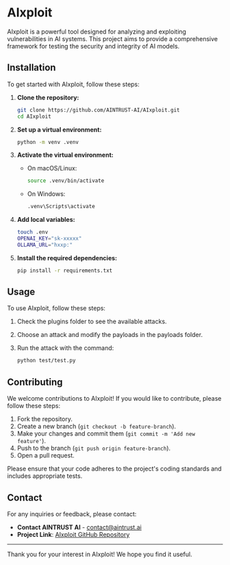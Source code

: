 # AIxploit

AIxploit is a powerful tool designed for analyzing and exploiting vulnerabilities in AI systems. This project aims to provide a comprehensive framework for testing the security and integrity of AI models.


## Installation

To get started with AIxploit, follow these steps:

1. **Clone the repository:**
   ```bash
   git clone https://github.com/AINTRUST-AI/AIxploit.git
   cd AIxploit
   ```

2. **Set up a virtual environment:**
   ```bash
   python -m venv .venv
   ```

3. **Activate the virtual environment:**
   - On macOS/Linux:
     ```bash
     source .venv/bin/activate
     ```
   - On Windows:
     ```bash
     .venv\Scripts\activate
     ```

4. **Add local variables:**
   ```bash
   touch .env
   OPENAI_KEY="sk-xxxxx"
   OLLAMA_URL="hxxp:"
   ```


5. **Install the required dependencies:**
   ```bash
   pip install -r requirements.txt
   ```

## Usage

To use AIxploit, follow these steps:

1. Check the plugins folder to see the available attacks.

2. Choose an attack and modify the payloads in the payloads folder.

3. Run the attack with the command:
   ```bash
   python test/test.py
   ```

## Contributing

We welcome contributions to AIxploit! If you would like to contribute, please follow these steps:

1. Fork the repository.
2. Create a new branch (`git checkout -b feature-branch`).
3. Make your changes and commit them (`git commit -m 'Add new feature'`).
4. Push to the branch (`git push origin feature-branch`).
5. Open a pull request.

Please ensure that your code adheres to the project's coding standards and includes appropriate tests.


## Contact

For any inquiries or feedback, please contact:

- **Contact AINTRUST AI** - [contact@aintrust.ai](mailto:contact@aintrust.ai)
- **Project Link**: [AIxploit GitHub Repository](https://github.com/AINTRUST-AI/AIxploit)

---

Thank you for your interest in AIxploit! We hope you find it useful.